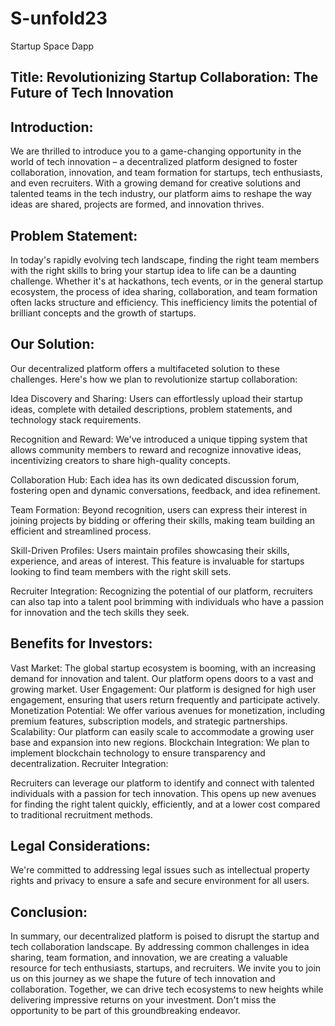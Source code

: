 # S-unfold23
Startup Space Dapp



## Title: Revolutionizing Startup Collaboration: The Future of Tech Innovation

## Introduction:
We are thrilled to introduce you to a game-changing opportunity in the world of tech innovation – a decentralized platform designed to foster collaboration, innovation, and team formation for startups, tech enthusiasts, and even recruiters. With a growing demand for creative solutions and talented teams in the tech industry, our platform aims to reshape the way ideas are shared, projects are formed, and innovation thrives.

## Problem Statement:
In today's rapidly evolving tech landscape, finding the right team members with the right skills to bring your startup idea to life can be a daunting challenge. Whether it's at hackathons, tech events, or in the general startup ecosystem, the process of idea sharing, collaboration, and team formation often lacks structure and efficiency. This inefficiency limits the potential of brilliant concepts and the growth of startups.

## Our Solution:
Our decentralized platform offers a multifaceted solution to these challenges. Here's how we plan to revolutionize startup collaboration:

Idea Discovery and Sharing: Users can effortlessly upload their startup ideas, complete with detailed descriptions, problem statements, and technology stack requirements.

Recognition and Reward: We've introduced a unique tipping system that allows community members to reward and recognize innovative ideas, incentivizing creators to share high-quality concepts.

Collaboration Hub: Each idea has its own dedicated discussion forum, fostering open and dynamic conversations, feedback, and idea refinement.

Team Formation: Beyond recognition, users can express their interest in joining projects by bidding or offering their skills, making team building an efficient and streamlined process.

Skill-Driven Profiles: Users maintain profiles showcasing their skills, experience, and areas of interest. This feature is invaluable for startups looking to find team members with the right skill sets.

Recruiter Integration: Recognizing the potential of our platform, recruiters can also tap into a talent pool brimming with individuals who have a passion for innovation and the tech skills they seek.

## Benefits for Investors:

Vast Market: The global startup ecosystem is booming, with an increasing demand for innovation and talent. Our platform opens doors to a vast and growing market.
User Engagement: Our platform is designed for high user engagement, ensuring that users return frequently and participate actively.
Monetization Potential: We offer various avenues for monetization, including premium features, subscription models, and strategic partnerships.
Scalability: Our platform can easily scale to accommodate a growing user base and expansion into new regions.
Blockchain Integration: We plan to implement blockchain technology to ensure transparency and decentralization.
Recruiter Integration:

Recruiters can leverage our platform to identify and connect with talented individuals with a passion for tech innovation. This opens up new avenues for finding the right talent quickly, efficiently, and at a lower cost compared to traditional recruitment methods.

## Legal Considerations:

We're committed to addressing legal issues such as intellectual property rights and privacy to ensure a safe and secure environment for all users.

## Conclusion:

In summary, our decentralized platform is poised to disrupt the startup and tech collaboration landscape. By addressing common challenges in idea sharing, team formation, and innovation, we are creating a valuable resource for tech enthusiasts, startups, and recruiters. We invite you to join us on this journey as we shape the future of tech innovation and collaboration. Together, we can drive tech ecosystems to new heights while delivering impressive returns on your investment. Don't miss the opportunity to be part of this groundbreaking endeavor.

